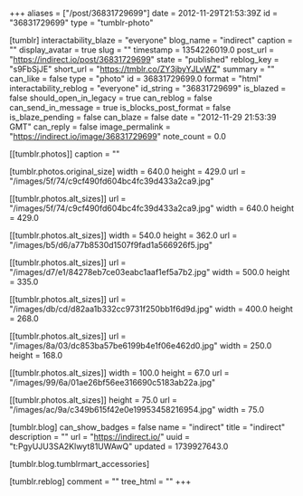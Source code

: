 +++
aliases = ["/post/36831729699"]
date = 2012-11-29T21:53:39Z
id = "36831729699"
type = "tumblr-photo"

[tumblr]
interactability_blaze = "everyone"
blog_name = "indirect"
caption = ""
display_avatar = true
slug = ""
timestamp = 1354226019.0
post_url = "https://indirect.io/post/36831729699"
state = "published"
reblog_key = "s9FbSjJE"
short_url = "https://tmblr.co/ZY3jbyYJLvWZ"
summary = ""
can_like = false
type = "photo"
id = 36831729699.0
format = "html"
interactability_reblog = "everyone"
id_string = "36831729699"
is_blazed = false
should_open_in_legacy = true
can_reblog = false
can_send_in_message = true
is_blocks_post_format = false
is_blaze_pending = false
can_blaze = false
date = "2012-11-29 21:53:39 GMT"
can_reply = false
image_permalink = "https://indirect.io/image/36831729699"
note_count = 0.0

[[tumblr.photos]]
caption = ""

[tumblr.photos.original_size]
width = 640.0
height = 429.0
url = "/images/5f/74/c9cf490fd604bc4fc39d433a2ca9.jpg"

[[tumblr.photos.alt_sizes]]
url = "/images/5f/74/c9cf490fd604bc4fc39d433a2ca9.jpg"
width = 640.0
height = 429.0

[[tumblr.photos.alt_sizes]]
width = 540.0
height = 362.0
url = "/images/b5/d6/a77b8530d1507f9fad1a566926f5.jpg"

[[tumblr.photos.alt_sizes]]
url = "/images/d7/e1/84278eb7ce03eabc1aaf1ef5a7b2.jpg"
width = 500.0
height = 335.0

[[tumblr.photos.alt_sizes]]
url = "/images/db/cd/d82aa1b332cc9731f250bb1f6d9d.jpg"
width = 400.0
height = 268.0

[[tumblr.photos.alt_sizes]]
url = "/images/8a/03/dc853ba57be6199b4e1f06e462d0.jpg"
width = 250.0
height = 168.0

[[tumblr.photos.alt_sizes]]
width = 100.0
height = 67.0
url = "/images/99/6a/01ae26bf56ee316690c5183ab22a.jpg"

[[tumblr.photos.alt_sizes]]
height = 75.0
url = "/images/ac/9a/c349b615f42e0e19953458216954.jpg"
width = 75.0

[tumblr.blog]
can_show_badges = false
name = "indirect"
title = "indirect"
description = ""
url = "https://indirect.io/"
uuid = "t:PgyUJU3SA2Klwyt81UWAwQ"
updated = 1739927643.0

[tumblr.blog.tumblrmart_accessories]

[tumblr.reblog]
comment = ""
tree_html = ""
+++
